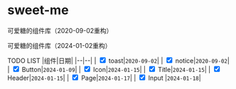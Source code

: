 # sweet-me
可爱糖的组件库（2020-09-02重构）

可爱糖的组件库（2024-01-02重构）

TODO LIST
|组件|日期|
|--|--|
| <input type="checkbox" checked> toast|`2020-09-02`|
| <input type="checkbox" checked> notice|`2020-09-02`|
| <input type="checkbox" checked> Button|`2024-01-09`|
| <input type="checkbox" checked> Icon|`2024-01-15`|
| <input type="checkbox" checked> Title|`2024-01-15`|
| <input type="checkbox" checked> Header|`2024-01-15`|
| <input type="checkbox" checked> Page|`2024-01-17`|
| <input type="checkbox" checked> Input |`2024-01-18`|
